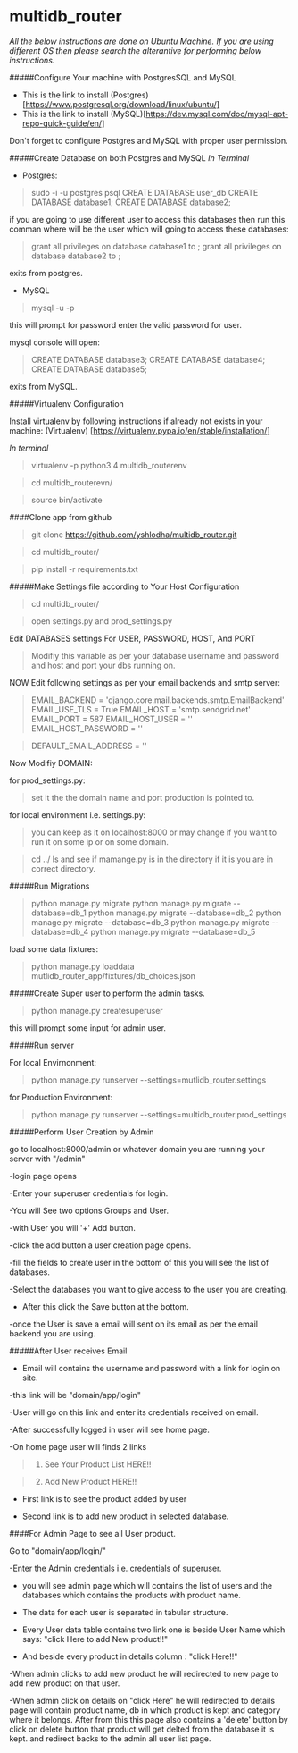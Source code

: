 # multidb_router

*All the below instructions are done on Ubuntu Machine. If you are using different OS then please search the alterantive for performing below instructions.*

#####Configure Your machine with PostgresSQL and MySQL

- This is the link to install (Postgres)[https://www.postgresql.org/download/linux/ubuntu/]
- This is the link to install (MySQL)[https://dev.mysql.com/doc/mysql-apt-repo-quick-guide/en/]

Don't forget to configure Postgres and MySQL with proper user permission.

#####Create Database on both Postgres and MySQL
*In Terminal*

* Postgres:
>sudo -i -u postgres
>psql
>CREATE DATABASE user_db
>CREATE DATABASE database1;
>CREATE DATABASE database2;

if you are going to use different user to access this databases then run this comman where <username> will be the user which will going to access these databases:

>grant all privileges on database database1 to <username>;
>grant all privileges on database database2 to <username>;

exits from postgres.

* MySQL
>mysql -u <user> -p

this will prompt for password enter the valid password for user.

mysql console will open:

>CREATE DATABASE database3;
>CREATE DATABASE database4;
>CREATE DATABASE database5;

exits from MySQL.


#####Virtualenv Configuration

Install virtualenv by following instructions if already not exists in your machine: (Virtualenv) [https://virtualenv.pypa.io/en/stable/installation/]


*In terminal*
>virtualenv -p python3.4 multidb_routerenv

>cd multidb_routerevn/

>source bin/activate


####Clone app from github

>git clone https://github.com/yshlodha/multidb_router.git

>cd multidb_router/

>pip install -r requirements.txt

#####Make Settings file according to Your Host Configuration

>cd multidb_router/

>open settings.py and prod_settings.py

Edit DATABASES settings For USER, PASSWORD, HOST, And PORT

>Modifiy this variable as per your database username and password and host and port your dbs running on.

NOW Edit following settings as per your email backends and smtp server:
 
>EMAIL_BACKEND = 'django.core.mail.backends.smtp.EmailBackend'
>EMAIL_USE_TLS = True
>EMAIL_HOST = 'smtp.sendgrid.net'
>EMAIL_PORT = 587
>EMAIL_HOST_USER = ''
>EMAIL_HOST_PASSWORD = ''

>DEFAULT_EMAIL_ADDRESS = ''

Now Modifiy DOMAIN:

for prod_settings.py:

> set it the the domain name and port production is pointed to.

for local environment i.e. settings.py:

>you can keep as it on localhost:8000 or may change if you want to run it on some ip or on some domain.


>cd ../
>ls
and see if mamange.py is in the directory if it is you are in correct directory.

#####Run Migrations
>python manage.py migrate
>python manage.py migrate --database=db_1
>python manage.py migrate --database=db_2
>python manage.py migrate --database=db_3
>python manage.py migrate --database=db_4
>python manage.py migrate --database=db_5

load some data fixtures:
>python manage.py loaddata mutlidb_router_app/fixtures/db_choices.json


#####Create Super user to perform the admin tasks.

>python manage.py createsuperuser

this will prompt some input for admin user.


#####Run server

For local Envirnonment:

>python manage.py runserver --settings=mutlidb_router.settings

for Production Environment:

>python manage.py runserver --settings=multidb_router.prod_settings


#####Perform User Creation by Admin

go to localhost:8000/admin or whatever domain you are running your server with "/admin"

-login page opens

-Enter your superuser credentials for login.

-You will See two options Groups and User.

-with User you will '+' Add button.

-click the add button a user creation page opens.

-fill the fields to create user in the bottom of this you will see the list of databases.

-Select the databases you want to give access to the user you are creating.

- After this click the Save button at the bottom.

-once the User is save a email will sent on its email as per the email backend you are using.

#####After User receives Email

- Email will contains the username and password with a link for login on site.

-this link will be "domain/app/login"

-User will go on this link and enter its credentials received on email.

-After successfully logged in user will see home page.

-On home page user will finds 2 links

>  1. See Your Product List HERE!!

>  2. Add New Product HERE!!

- First link is to see the product added by user

- Second link is to add new product in selected database.

####For Admin Page to see all User product.

Go to "domain/app/login/"

-Enter the Admin credentials i.e. credentials of superuser.

- you will see admin page which will contains the list of users and the databases which contains the products with product name.

- The data for each user is separated in tabular structure.

- Every User data table contains two link one is beside User Name  which says: "click Here to add New product!!"

- And beside every product in details column : "click Here!!"

-When admin clicks to add new product he will redirected to new page to add new product on that user.

-When admin click on details on "click Here" he will redirected to details page will contain product name, db in which product is kept and category where it belongs. After from this this page also contains a 'delete' button by click on delete button that product will get delted from the database it is kept. and redirect backs to the admin all user list page. 


